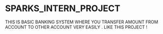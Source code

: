 # SPARKS_INTERN_PROJECT
THIS IS BASIC BANKING SYSTEM WHERE YOU TRANSFER AMOUNT FROM ACCOUNT TO OTHER ACCOUNT VERY EASILY .
LIKE THIS PROJECT !
